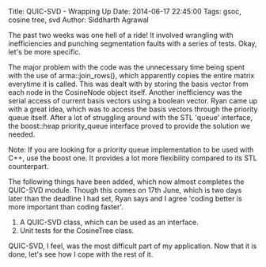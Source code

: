 Title: QUIC-SVD - Wrapping Up
Date: 2014-06-17 22:45:00
Tags: gsoc, cosine tree, svd
Author: Siddharth Agrawal

The past two weeks was one hell of a ride! It involved wrangling with inefficiencies and punching segmentation faults with a series of tests. Okay, let's be more specific.

The major problem with the code was the unnecessary time being spent with the use of arma::join_rows(), which apparently copies the entire matrix everytime it is called. This was dealt with by storing the basis vector from each node in the CosineNode object itself.
Another inefficiency was the serial access of current basis vectors using a boolean vector. Ryan came up with a great idea, which was to access the basis vectors through the priority queue itself. After a lot of struggling around with the STL 'queue' interface, the boost::heap priority_queue interface proved to provide the solution we needed.

Note: If you are looking for a priority queue implementation to be used with C++, use the boost one. It provides a lot more flexibility compared to its STL counterpart.

The following things have been added, which now almost completes the QUIC-SVD module. Though this comes on 17th June, which is two days later than the deadline I had set, Ryan says and I agree 'coding better is more important than coding faster'.

1. A QUIC-SVD class, which can be used as an interface.
2. Unit tests for the CosineTree class.

QUIC-SVD, I feel, was the most difficult part of my application. Now that it is done, let's see how I cope with the rest of it.
